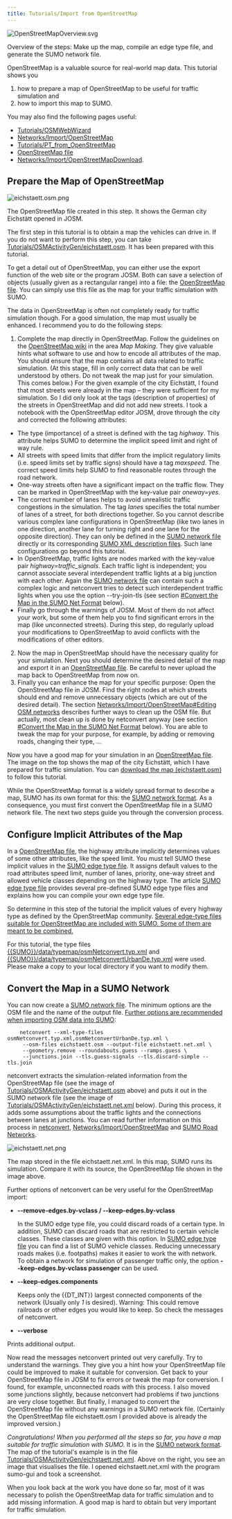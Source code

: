 ```yaml
---
title: Tutorials/Import from OpenStreetMap
---
```


![OpenStreetMapOverview.svg](../images/OpenStreetMapOverview.svg "OpenStreetMapOverview.svg")

Overview of the steps: Make up the map, compile an edge type file, and generate the SUMO network file.


OpenStreetMap is a valuable source for
real-world map data. This tutorial shows you

1.  how to prepare a map of OpenStreetMap to be useful for traffic
    simulation and
2.  how to import this map to SUMO.

You may also find the following pages useful:

- [Tutorials/OSMWebWizard](../Tutorials/OSMWebWizard.md)
- [Networks/Import/OpenStreetMap](../Networks/Import/OpenStreetMap.md)
- [Tutorials/PT_from_OpenStreetMap](../Tutorials/PT_from_OpenStreetMap.md)
- [OpenStreetMap file](../OpenStreetMap_file.md)
- [Networks/Import/OpenStreetMapDownload](../Networks/Import/OpenStreetMapDownload.md).

## Prepare the Map of OpenStreetMap

![eichstaett.osm.png](../images/Eichstaett.osm.png "eichstaett.osm.png")

The OpenStreetMap file created in this step. It shows the German city Eichstätt opened in JOSM.

The first step in this tutorial is to obtain a map the vehicles can drive in. If
you do not want to perform this step, you can take
[Tutorials/OSMActivityGen/eichstaett.osm](../Tutorials/OSMActivityGen/eichstaett.osm.md).
It has been prepared with this tutorial.

To get a detail out of OpenStreetMap, you can either use the export
function of the web site or the program JOSM. Both can save a selection
of objects (usually given as a rectangular range) into a file: the
[OpenStreetMap file](../OpenStreetMap_file.md). You can simply use
this file as the map for your traffic simulation with SUMO.

The data in OpenStreetMap is often not completely ready for traffic
simulation though. For a good simulation, the map must usually be
enhanced. I recommend you to do the following steps:

1.  Complete the map directly in OpenStreetMap. Follow the guidelines on
    the [OpenStreetMap wiki](http://wiki.openstreetmap.org) in the area
    *Map Making*. They give valuable hints what software to use and how
    to encode all attributes of the map. You should ensure that the map
    contains all data related to traffic simulation. (At this stage,
    fill in only correct data that can be well understood by others. Do
    not tweak the map just for your simulation. This comes below.)
    For the given example of the city Eichstätt, I found that most
    streets were already in the map – they were sufficient for my
    simulation. So I did only look at the tags (description of
    properties) of the streets in OpenStreetMap and did not add new
    streets. I took a notebook with the OpenStreetMap editor JOSM, drove
    through the city and corrected the following attributes:
  - The type (importance) of a street is defined with the tag
    *highway*. This attribute helps SUMO to determine the implicit
    speed limit and right of way rule.
  - All streets with speed limits that differ from the implicit
    regulatory limits (i.e. speed limits set by traffic signs)
    should have a tag *maxspeed*. The correct speed limits help SUMO
    to find reasonable routes through the road network.
  - One-way streets often have a significant impact on the traffic
    flow. They can be marked in OpenStreetMap with the key-value
    pair *oneway=yes*.
  - The correct number of lanes helps to avoid unrealistic traffic
    congestions in the simulation. The tag *lanes* specifies the
    total number of lanes of a street, for both directions together.
    So you cannot describe various complex lane configurations in
    OpenStreetMap (like two lanes in one direction, another lane for
    turning right and one lane for the opposite direction). They can
    only be defined in the [SUMO network
    file](../Networks/SUMO_Road_Networks.md) directly or its
    corresponding [SUMO XML description
    files](../Networks/PlainXML.md).
    Such lane configurations go beyond this tutorial.
  - In OpenStreetMap, traffic lights are nodes marked with the
    key-value pair *highway=traffic_signals*. Each traffic light is
    independent; you cannot associate several interdependent traffic
    lights at a big junction with each other. Again the [SUMO
    network file](../Networks/SUMO_Road_Networks.md) can
    contain such a complex logic and netconvert tries to detect such
    interdependent traffic lights when you use the option
    --try-join-tls (see section [\#Convert the Map in the SUMO Net
    Format](#convert_the_map_in_a_sumo_network)
    below).
  - Finally go through the warnings of JOSM. Most of them do not
    affect your work, but some of them help you to find significant
    errors in the map (like unconnected streets).
    During this step, do regularly upload your modifications to
    OpenStreetMap to avoid conflicts with the modifications of other
    editors.
2.  Now the map in OpenStreetMap should have the necessary quality for
    your simulation. Next you should determine the desired detail of the
    map and export it in an [OpenStreetMap
    file](../OpenStreetMap_file.md). Be careful to never upload the
    map back to OpenStreetMap from now on.
3.  Finally you can enhance the map for your specific purpose: Open the
    OpenStreetMap file in JOSM. Find the right nodes at which streets
    should end and remove unnecessary objects (which are out of the
    desired detail). The section [Networks/Import/OpenStreetMap\#Editing
    OSM
    networks](../Networks/Import/OpenStreetMap.md#editing_osm_networks)
    describes further ways to clean up the OSM file. But actually, most
    clean up is done by netconvert anyway (see section [\#Convert the
    Map in the SUMO Net
    Format](#convert_the_map_in_a_sumo_network) below).
    You are able to tweak the map for your purpose, for example, by
    adding or removing roads, changing their type, …

Now you have a good map for your simulation in an [OpenStreetMap
file](../OpenStreetMap_file.md). The image on the top shows the map
of the city Eichstätt, which I have prepared for traffic simulation. You
can [download the map
(eichstaett.osm)](../Tutorials/OSMActivityGen/eichstaett.osm.md) to
follow this tutorial.

While the OpenStreetMap format is a widely spread format to describe a
map, SUMO has its own format for this: the [SUMO network
format](../Networks/SUMO_Road_Networks.md). As a consequence, you
must first convert the OpenStreetMap file in a SUMO network file. The
next two steps guide you through the conversion process.

## Configure Implicit Attributes of the Map

In a [OpenStreetMap file](../OpenStreetMap_file.md), the highway
attribute implicitly determines values of some other attributes, like
the speed limit. You must tell SUMO these implicit values in the [SUMO
edge type file](../SUMO_edge_type_file.md). It assigns default
values to the road attributes speed limit, number of lanes, priority,
one-way street and allowed vehicle classes depending on the highway
type. The article [SUMO edge type file](../SUMO_edge_type_file.md)
provides several pre-defined SUMO edge type files and explains how you
can compile your own edge type file.

So determine in this step of the tutorial the implicit values of every
highway type as defined by the OpenStreetMap community. [Several
edge-type files suitable for OpenStreetMap are included with SUMO. Some
of them are meant to be
combined.](../Networks/Import/OpenStreetMap.md#recommended_typemaps)

For this tutorial, the type files [{{SUMO}}/data/typemap/osmNetconvert.typ.xml]({{Source}}data/typemap/osmNetconvert.typ.xml) and [{{SUMO}}/data/typemap/osmNetconvertUrbanDe.typ.xml]({{Source}}data/typemap/osmNetconvertUrbanDe.typ.xml) were used. Please make a copy to
your local directory if you want to modify them.

## Convert the Map in a SUMO Network

You can now create a [SUMO network
file](../Networks/SUMO_Road_Networks.md). The minimum options are
the OSM file and the name of the output file. [Further options are
recommended when importing OSM data into
SUMO](../Networks/Import/OpenStreetMap.md#recommended_netconvert_options):

```
    netconvert --xml-type-files osmNetconvert.typ.xml,osmNetconvertUrbanDe.typ.xml \
     --osm-files eichstaett.osm --output-file eichstaett.net.xml \
     --geometry.remove --roundabouts.guess --ramps.guess \
     --junctions.join --tls.guess-signals --tls.discard-simple --tls.join
```

netconvert extracts the simulation-related information from the
OpenStreetMap file (see the image of
[Tutorials/OSMActivityGen/eichstaett.osm](../Tutorials/OSMActivityGen/eichstaett.osm.md)
above) and puts it out in the SUMO network file (see the image of
[Tutorials/OSMActivityGen/eichstaett.net.xml](../Tutorials/OSMActivityGen/eichstaett.net.xml.md)
below). During this process, it adds some assumptions about the traffic
lights and the connections between lanes at junctions. You can read
further information on this process in
[netconvert](../netconvert.md),
[Networks/Import/OpenStreetMap](../Networks/Import/OpenStreetMap.md)
and [SUMO Road Networks](../Networks/SUMO_Road_Networks.md).

![eichstaett.net.png](../images/Eichstaett.net.png "eichstaett.net.png") 

The map stored in the file eichstaett.net.xml. In this map, SUMO runs its simulation. Compare it with its source, the OpenStreetMap file shown in the image above.


Further options of netconvert can be very useful for the OpenStreetMap import:

- **--remove-edges.by-vclass / --keep-edges.by-vclass**

  In the SUMO edge
  type file, you could discard roads of a certain type. In addition,
  SUMO can discard roads that are restricted to certain vehicle
  classes. These classes are given with this option. In [SUMO edge
  type file](../SUMO_edge_type_file.md) you can find a list of
  SUMO vehicle classes. Reducing unnecessary roads makes (i.e.
  footpaths) makes it easier to work the with network. To obtain a
  network for simulation of passenger traffic only, the option **--keep-edges.by-vclass passenger** can be
  used.

- **--keep-edges.components**

  Keeps only the {{DT_INT}} largest connected
  components of the network (Usually only *1* is desired). Warning:
  This could remove railroads or other edges you would like to keep.
  So check the messages of netconvert.
  
-  **--verbose**
  
  Prints additional output.

Now read the messages netconvert printed out very carefully. Try to
understand the warnings. They give you a hint how your OpenStreetMap
file could be improved to make it suitable for conversion. Get back to
your OpenStreetMap file in JOSM to fix errors or tweak the map for
conversion. I found, for example, unconnected roads with this process. I
also moved some junctions slightly, because netconvert had problems if
two junctions are very close together. But finally, I managed to convert
the OpenStreetMap file without any warnings in a SUMO network file.
(Certainly the OpenStreetMap file eichstaett.osm I provided above is
already the improved version.)

*Congratulations\! When you performed all the steps so far, you have a
map suitable for traffic simulation with SUMO.* It is in the [SUMO
network format](../Networks/SUMO_Road_Networks.md). The map of the
tutorial's example is in the file
[Tutorials/OSMActivityGen/eichstaett.net.xml](../Tutorials/OSMActivityGen/eichstaett.net.xml.md).
Above on the right, you see an image that visualises the file. I opened
eichstaett.net.xml with the program sumo-gui and took a screenshot.

When you look back at the work you have done so far, most of it was
necessary to polish the OpenStreetMap data for traffic simulation and to
add missing information. A good map is hard to obtain but very important
for traffic simulation.